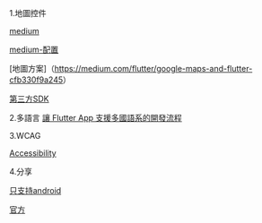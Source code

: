 1.地圖控件

[medium](https://medium.com/flutterpub/flutter-and-google-maps-2b4e332e24ec)

[medium-配置](https://flatteredwithflutter.com/google-maps-in-flutter/)

[地圖方案]（<https://medium.com/flutter/google-maps-and-flutter-cfb330f9a245>）

[第三方SDK]([https://github.com/AweiLoveAndroid/Flutter-learning/blob/master/readme/Flutter%E7%9A%84%E9%9C%80%E8%A6%81%E4%B8%8E%E5%8E%9F%E7%94%9F%E4%BA%A4%E4%BA%92%E7%9A%84%E4%B8%80%E4%BA%9B%E5%B8%B8%E7%94%A8%E5%BA%93.md#%E4%B8%89%E6%96%B9sdk%E6%9C%89%E5%85%B3%E7%9A%84](https://github.com/AweiLoveAndroid/Flutter-learning/blob/master/readme/Flutter的需要与原生交互的一些常用库.md#三方sdk有关的))

2.多語言
[讓 Flutter App 支援多國語系的開發流程](https://medium.com/@zonble/%E8%AE%93-flutter-app-%E6%94%AF%E6%8F%B4%E5%A4%9A%E5%9C%8B%E8%AA%9E%E7%B3%BB%E7%9A%84%E9%96%8B%E7%99%BC%E6%B5%81%E7%A8%8B-ceb31532e2e1)

3.WCAG

[Accessibility](<https://material.io/design/usability/accessibility.html#>)

4.分享

[只支持android](<https://juejin.im/post/5c1205baf265da614933827d>)

[官方](<https://github.com/flutter/plugins/tree/master/packages/share>)

